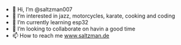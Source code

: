 - 👋 Hi, I’m @saltzman007
- 👀 I’m interested in jazz, motorcycles, karate, cooking and coding
- 🌱 I’m currently learning esp32
- 💞️ I’m looking to collaborate on havin a good time
- 📫 How to reach me www.saltzman.de

<!---
saltzman007/saltzman007 is a ✨ special ✨ repository because its `README.md` (this file) appears on your GitHub profile.
You can click the Preview link to take a look at your changes.
--->
